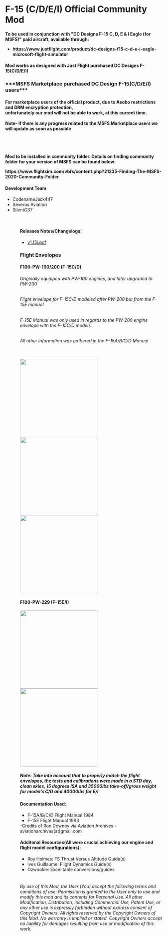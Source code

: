 <h1> F-15 (C/D/E/I) Official Community Mod </h1>


<h4>To be used in conjunction with "DC Designs F-15 C, D, E & I Eagle (for MSFS)" paid aircraft, available through:
           <ul>
           <li>https://www.justflight.com/product/dc-designs-f15-c-d-e-i-eagle-microsoft-flight-simulator</li>
<!--            <li>MSFS In-Sim Marketplace</li> -->
           <ul>
</h4>
<h4>Mod works as designed with Just Flight purchased DC Designs F-15(C/D/E/I)</h4>
                      
<h3>***MSFS Marketplace purchased DC Design F-15(C/D/E/I) users***</h3>
<h4>For marketplace users of the official product, due to Asobo restrictions and DRM encryption protection,<br> 
           unfortunately our mod will not be able to work, at this current time. 
           <br><br>
           Note- If there is any progress related to the MSFS Marketplace users we will update as soon as possible
</h4>

 <br><br>                     
<h4> Mod to be installed in community folder. Details on finding community folder for your version of MSFS can be found below:
            <p>https://www.flightsim.com/vbfs/content.php?21235-Finding-The-MSFS-2020-Community-Folder</p>
</h4>


<h4>Development Team</h4>
           <ul>
           <li>CodenameJack447</li>
           <li>Severus Aviation</li>
           <li>SilentG37</li>
           <ul>

<br>
<h4>Releases Notes/Changelogs:</h4>
           <ul>
           <li><a href="https://github.com/F-15-C-D-E-I-Official-Community-Mod/dcdesigns-aircraft-f15_rev_1.15-JustFlight/files/6137293/v1.0.1_rev_1.15i.pdf">v1.15i.pdf</a></li>
           </ul>

<h3>Flight Envelopes</h3>

<h4>F100-PW-100/200 (F-15C/D)</h4>
<h6>Originally equipped with PW-100 engines, and later upgraded to PW-200</h6>
<h6>Flight envelope for F-15C/D modeled after PW-200 but from the F-15E manual</h6>
<h6>F-15E Manual was only used in regards to the PW-200 engine envelope with the F-15C/D models.</h6>
<h6>All other information was gathered in the F-15A/B/C/D Manual</h6>
<br>
<img src="https://user-images.githubusercontent.com/80608475/111061609-7e43d180-8461-11eb-94e1-24ee485a689b.png"  width="250"/> <img src="https://user-images.githubusercontent.com/80608475/111061618-8c91ed80-8461-11eb-8bd7-2963ef4e1b17.PNG"  width="250"/><img src="https://user-images.githubusercontent.com/80608475/111061628-9d426380-8461-11eb-9bb3-601e4251cff4.PNG"  width="250"/>



<h4>F100-PW-229 (F-15E/I)</h4>

<img src="https://user-images.githubusercontent.com/80608475/111061314-eb566780-845f-11eb-8257-1fc9bf75cc51.PNG" width="250"/><img src="https://user-images.githubusercontent.com/80608475/111060697-2d7daa00-845c-11eb-9341-6920f3ccb9d9.png"  width="250"/> 

<h5>Note: Take into account that to properly match the flight envelopes, the tests and calibrations were made in a STD day, clean skies, 15 degrees ISA and 35000lbs take-off/gross weight for model’s C/D and 40000lbs for E/I</h5>



<h4> Documentation Used: </h4>
           <ul>
           <li>F-15A/B/C/D Flight Manual 1984</li>
           <li>F-15E Flight Manual 1993</li>
           </ul>   
          -Credits of Ron Downey via Aviation Archives
          -aviationarchives(at)gmail.com
<h4>Additonal Resources(All were crucial achieving our engine and flight model configurations):</h4>          
          <ul>
          <li>Roy Holmes: FS Thrust Versus Altitude Guide(s) </li>
          <li>Ives Guillaume: Flight Dynamics Guide(s)</li>
          <li>Ozwookie: Excel table conversions/guides</li>
          </ul>


<br>

###### By use of this Mod, the User (You) accept the following terms and conditions of use: Permission is granted to the User only to use and modify this mod and its contents for Personal Use. All other Modification, Distribution, including Commercial Use, Patent Use, or any other use is expressly forbidden without express consent of Copyright Owners. All rights reserved by the Copyright Owners of this Mod. No warranty is implied or stated. Copyright Owners accept no liability for damages resulting from use or modification of this work.

